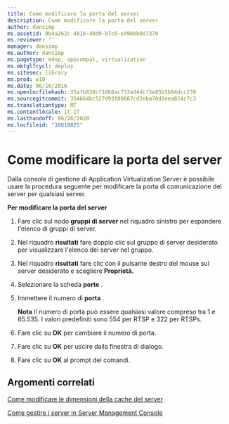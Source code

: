 ```yaml
---
title: Come modificare la porta del server
description: Come modificare la porta del server
author: dansimp
ms.assetid: 0b4a262c-4816-48d0-b7c6-e496bb0d7370
ms.reviewer: ''
manager: dansimp
ms.author: dansimp
ms.pagetype: mdop, appcompat, virtualization
ms.mktglfcycl: deploy
ms.sitesec: library
ms.prod: w10
ms.date: 06/16/2016
ms.openlocfilehash: 35afb820cf16b8ac733ad4dcf5e85b5b84dcc239
ms.sourcegitcommit: 354664bc527d93f80687cd2eba70d1eea024c7c3
ms.translationtype: MT
ms.contentlocale: it-IT
ms.lasthandoff: 06/26/2020
ms.locfileid: "10818025"
---
```

# Come modificare la porta del server


Dalla console di gestione di Application Virtualization Server è possibile usare la procedura seguente per modificare la porta di comunicazione del server per qualsiasi server.

**Per modificare la porta del server**

1.  Fare clic sul nodo **gruppi di server** nel riquadro sinistro per espandere l'elenco di gruppi di server.

2.  Nel riquadro **risultati** fare doppio clic sul gruppo di server desiderato per visualizzare l'elenco dei server nel gruppo.

3.  Nel riquadro **risultati** fare clic con il pulsante destro del mouse sul server desiderato e scegliere **Proprietà.**

4.  Selezionare la scheda **porte** .

5.  Immettere il numero di **porta** .

    **Nota**  Il numero di porta può essere qualsiasi valore compreso tra 1 e 65.535. I valori predefiniti sono 554 per RTSP e 322 per RTSPs.

     

6.  Fare clic su **OK** per cambiare il numero di porta.

7.  Fare clic su **OK** per uscire dalla finestra di dialogo.

8.  Fare clic su **OK** al prompt dei comandi.

## Argomenti correlati


[Come modificare le dimensioni della cache del server](how-to-change-the-server-cache-size.md)

[Come gestire i server in Server Management Console](how-to-manage-servers-in-the-server-management-console.md)

 

 






